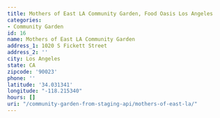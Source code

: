 ```yaml
---
title: Mothers of East LA Community Garden, Food Oasis Los Angeles
categories:
- Community Garden
id: 16
name: Mothers of East LA Community Garden
address_1: 1020 S Fickett Street
address_2: ''
city: Los Angeles
state: CA
zipcode: '90023'
phone: ''
latitude: '34.031341'
longitude: "-118.215340"
hours: []
uri: "/community-garden-from-staging-api/mothers-of-east-la/"
---
```


